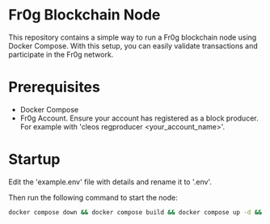 # Fr0g Blockchain Node

This repository contains a simple way to run a Fr0g blockchain node using Docker Compose.
With this setup, you can easily validate transactions and participate in the Fr0g network.

# Prerequisites
- Docker Compose
- Fr0g Account. Ensure your account has registered as a block producer. For example with 'cleos regproducer <your_account_name>'.

# Startup

Edit the 'example.env' file with details and rename it to '.env'.

Then run the following command to start the node:

```bash
docker compose down && docker compose build && docker compose up -d && docker compose logs -f
```